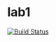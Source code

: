 # lab1

[![Build Status](https://travis-ci.com/itmo-java-basics-2020/task-1-volyomaS.svg?branch=master)](https://travis-ci.com/itmo-java-basics-2020/task-1-volyomaS)
